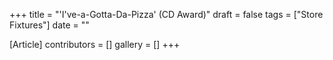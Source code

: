+++
title = "'I've-a-Gotta-Da-Pizza' (CD Award)"
draft = false
tags = ["Store Fixtures"]
date = ""

[Article]
contributors = []
gallery = []
+++